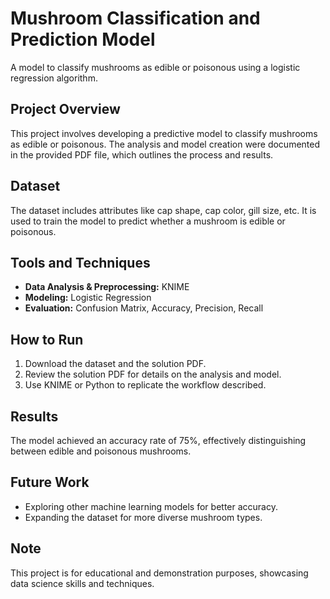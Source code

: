 # Mushroom Classification and Prediction Model
A model to classify mushrooms as edible or poisonous using a logistic regression algorithm.

## Project Overview
This project involves developing a predictive model to classify mushrooms as edible or poisonous. The analysis and model creation were documented in the provided PDF file, which outlines the process and results.

## Dataset
The dataset includes attributes like cap shape, cap color, gill size, etc. It is used to train the model to predict whether a mushroom is edible or poisonous.

## Tools and Techniques
- **Data Analysis & Preprocessing:** KNIME
- **Modeling:** Logistic Regression
- **Evaluation:** Confusion Matrix, Accuracy, Precision, Recall

## How to Run
1. Download the dataset and the solution PDF.
2. Review the solution PDF for details on the analysis and model.
3. Use KNIME or Python to replicate the workflow described.

## Results
The model achieved an accuracy rate of 75%, effectively distinguishing between edible and poisonous mushrooms.

## Future Work
- Exploring other machine learning models for better accuracy.
- Expanding the dataset for more diverse mushroom types.

## Note
This project is for educational and demonstration purposes, showcasing data science skills and techniques.
